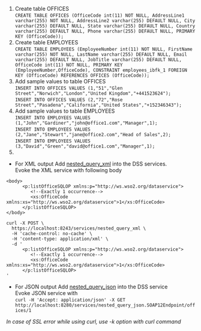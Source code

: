 1. Create table OFFICES
<br>`CREATE TABLE OFFICES (OfficeCode int(11) NOT NULL, AddressLine1 varchar(255) NOT NULL, AddressLine2 varchar(255) DEFAULT NULL, City varchar(255) DEFAULT NULL, State varchar(255) DEFAULT NULL, Country varchar(255) DEFAULT NULL, Phone varchar(255) DEFAULT NULL, PRIMARY KEY (OfficeCode));`
2. Create table EMPLOYEES
<br>`CREATE TABLE EMPLOYEES (EmployeeNumber int(11) NOT NULL, FirstName varchar(255) NOT NULL, LastName varchar(255) DEFAULT NULL, Email varchar(255) DEFAULT NULL, JobTitle varchar(255) DEFAULT NULL, OfficeCode int(11) NOT NULL, PRIMARY KEY (EmployeeNumber,OfficeCode), CONSTRAINT employees_ibfk_1 FOREIGN KEY (OfficeCode) REFERENCES OFFICES (OfficeCode));`
3. Add sample values to table OFFICES
<br>`INSERT INTO OFFICES VALUES (1,"51","Glen Street","Norwich","London","United Kingdom","+441523624");`
<br>`INSERT INTO OFFICES VALUES (2,"72","Rose Street","Pasadena","California","United States","+152346343");`
4. Add sample values to table EMPLOYEES
<br>`INSERT INTO EMPLOYEES VALUES (1,"John","Gardiner","john@office1.com","Manager",1);`
<br>`INSERT INTO EMPLOYEES VALUES (2,"Jane","Stewart","jane@office2.com","Head of Sales",2);`
<br>`INSERT INTO EMPLOYEES VALUES (3,"David","Green","david@office1.com","Manager",1);`
5. 
- For XML output Add [nested_query_xml](nested_query_xml.xml) into the DSS services.
<br> Evoke the XML service with following body
```
<body>
      <p:listOfficeSQLOP xmlns:p="http://ws.wso2.org/dataservice">
         <!--Exactly 1 occurrence-->
         <xs:OfficeCode xmlns:xs="http://ws.wso2.org/dataservice">1</xs:OfficeCode>
      </p:listOfficeSQLOP>
</body>
   ```

```
curl -X POST \
  https://localhost:8243/services/nested_query_xml \
  -H 'cache-control: no-cache' \
  -H 'content-type: application/xml' \
  -d '
      <p:listOfficeSQLOP xmlns:p="http://ws.wso2.org/dataservice">
         <!--Exactly 1 occurrence-->
         <xs:OfficeCode xmlns:xs="http://ws.wso2.org/dataservice">1</xs:OfficeCode>
      </p:listOfficeSQLOP>
'
```
   
- For JSON output Add [nested_query_json](nested_query_json.xml) into the DSS service
<br>Evoke JSON service with 
<br>`curl -H 'Accept: application/json' -X GET http://localhost:8280/services/nested_query_json.SOAP12Endpoint/offices/1`

<i>In case of SSL error while using curl, use -k option with curl command</i>